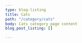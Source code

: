 ```yaml
---
type: blog-listing
title: Cats
path: "/category/cats"
body: Cats category page content
blog_post_listing: []

---
```

